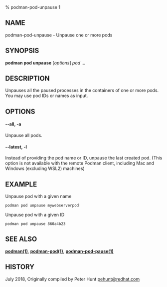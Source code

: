 % podman-pod-unpause 1

## NAME
podman\-pod\-unpause - Unpause one or more pods

## SYNOPSIS
**podman pod unpause** [*options*] *pod* ...

## DESCRIPTION
Unpauses all the paused processes in the containers of one or more pods.  You may use pod IDs or names as input.

## OPTIONS

#### **--all**, **-a**

Unpause all pods.

#### **--latest**, **-l**

Instead of providing the pod name or ID, unpause the last created pod. (This option is not available with the remote Podman client, including Mac and Windows (excluding WSL2) machines)

## EXAMPLE

Unpause pod with a given name
```
podman pod unpause mywebserverpod
```

Unpause pod with a given ID
```
podman pod unpause 860a4b23
```

## SEE ALSO
**[podman(1)](podman.1.md)**, **[podman-pod(1)](podman-pod.1.md)**, **[podman-pod-pause(1)](podman-pod-pause.1.md)**

## HISTORY
July 2018, Originally compiled by Peter Hunt <pehunt@redhat.com>
